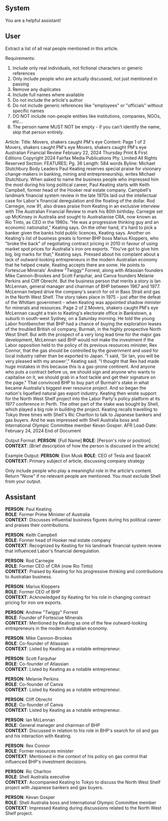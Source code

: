 ## System

You are a helpful assistant!

## User


Extract a list of all real people mentioned in this article.

Requirements:
1. Include only real individuals, not fictional characters or generic references
2. Only include people who are actually discussed, not just mentioned in passing
3. Remove any duplicates
4. Include full names where available
5. Do not include the article's author
6. Do not include generic references like "employees" or "officials" without specific names
7. DO NOT include non-people entities like institutions, companies, NGOs, etc...
8. The person name MUST NOT be empty - if you can't identify the name, skip that person entirely.

Article:
Title: Movers, shakers caught PM's eye
Content: Page 1 of 2
Movers, shakers caught PM's eye
Movers, shakers caught PM's eye
Australian Financial Review
February 22, 2024 Thursday
Print & First Editions
Copyright 2024 Fairfax Media Publications Pty. Limited All Rights Reserved
Section: FEATURES; Pg. 36
Length: 584 words
Byline: Michael Stutchbury
Body
Leaders Paul Keating reserves special praise for visionary change-makers in banking, mining and 
entrepreneurship, writes Michael Stutchbury.
When asked to name the business people who impressed him the most during his long political career, Paul 
Keating starts with Keith Campbell, former head of the Hooker real estate company. Campbell's landmark financial 
system review in the late 1970s laid out the intellectual case for Labor's financial deregulation and the floating of the 
dollar.
Rod Carnegie, now 91, also draws praise from Keating in an exclusive interview with The Australian Financial 
Review to mark his 80th birthday. Carnegie set up McKinsey in Australia and sought to Australianise CRA, now 
known as Rio Tinto, as CEO in the 1980s. "He was a progressive thinking guy and an economic nationalist," 
Keating says.
On the other hand, it's hard to pick a banker given the banks hold public licences, Keating says.
Another on Keating's list of business greats is former BHP boss Marius Kloppers, who "broke the back" of 
negotiating contract pricing in 2010 in favour of using market spot prices for Australia's iron ore exports. "You've got 
to give him big, big marks for that," Keating says.
Pressed about his complaint about a lack of outward-looking entrepreneurs in the modern Australian economy that 
he helped create, Keating accepts there are some. He points to Fortescue Minerals' Andrew "Twiggy" Forrest, 
along with Atlassian founders Mike Cannon-Brookes and Scott Farquhar, and Canva founders Melanie Perkins and 
Cliff Obrecht.
But the business person that merits a story is Ian McLennan, general manager and chairman of BHP between 1967 
and 1977. McLennan helped drive the company's search for oil in Bass Strait and gas in the North West Shelf.
The story takes place in 1975 - just after the defeat of the Whitlam government - when Keating was appointed 
shadow minister for minerals and resources.
Page 2 of 2
Movers, shakers caught PM's eye
McLennan caught a train to Keating's electorate office in Bankstown, a suburb in south-west Sydney, on a Saturday 
morning. He told the young Labor frontbencher that BHP had a chance of buying the exploration leases of the 
troubled British oil company, Burmah, in the highly prospective North West Shelf.
But with the prospect of a very long lead time for the major gas development, McLennan said BHP would not make 
the investment if the Labor opposition held to the policy of its previous resources minister, Rex Connor, that the gas 
should be controlled by the government and used for local industry rather than be exported to Japan.
"I said, 'Sir Ian, you will be very pleased with my answer'," Keating said. "I thought that Rex had made huge 
mistakes in this because this is a gas-prone continent. And anyone who puts a contract before us, we should sign 
and anyone who wants to capitalise on it, we should grab in a foot tackle and get their signature on the page."
That convinced BHP to buy part of Burmah's stake in what became Australia's biggest ever resource project. And 
so began the nation's liquefied natural gas export industry.
Keating then wrote support for the North West Shelf project into the Labor Party's policy platform at its 1977 
conference in Perth. The other part of the stake was bought by Shell, which played a big role in building the project. 
Keating recalls travelling to Tokyo three times with Shell's Ric Charlton to talk to Japanese bankers and gas 
buyers. And he was impressed with Shell Australia boss and International Olympic Committee member Kevan 
Gosper. AFR
Load-Date: February 24, 2024
End of Document

Output Format:
**PERSON**: [Full Name]
**ROLE**: [Person's role or position]
**CONTEXT**: [Brief description of how the person is discussed in the article]

Example Output:
**PERSON**: Elon Musk
**ROLE**: CEO of Tesla and SpaceX
**CONTEXT**: Primary subject of article, discussing company strategy

Only include people who play a meaningful role in the article's content. Return "None" if no relevant people are mentioned.
You must exclude Shell from your output.


## Assistant

**PERSON**: Paul Keating  
**ROLE**: Former Prime Minister of Australia  
**CONTEXT**: Discusses influential business figures during his political career and praises their contributions.

**PERSON**: Keith Campbell  
**ROLE**: Former head of Hooker real estate company  
**CONTEXT**: Recognized by Keating for his landmark financial system review that influenced Labor's financial deregulation.

**PERSON**: Rod Carnegie  
**ROLE**: Former CEO of CRA (now Rio Tinto)  
**CONTEXT**: Praised by Keating for his progressive thinking and contributions to Australian business.

**PERSON**: Marius Kloppers  
**ROLE**: Former CEO of BHP  
**CONTEXT**: Acknowledged by Keating for his role in changing contract pricing for iron ore exports.

**PERSON**: Andrew "Twiggy" Forrest  
**ROLE**: Founder of Fortescue Minerals  
**CONTEXT**: Mentioned by Keating as one of the few outward-looking entrepreneurs in the modern Australian economy.

**PERSON**: Mike Cannon-Brookes  
**ROLE**: Co-founder of Atlassian  
**CONTEXT**: Listed by Keating as a notable entrepreneur.

**PERSON**: Scott Farquhar  
**ROLE**: Co-founder of Atlassian  
**CONTEXT**: Listed by Keating as a notable entrepreneur.

**PERSON**: Melanie Perkins  
**ROLE**: Co-founder of Canva  
**CONTEXT**: Listed by Keating as a notable entrepreneur.

**PERSON**: Cliff Obrecht  
**ROLE**: Co-founder of Canva  
**CONTEXT**: Listed by Keating as a notable entrepreneur.

**PERSON**: Ian McLennan  
**ROLE**: General manager and chairman of BHP  
**CONTEXT**: Discussed in relation to his role in BHP's search for oil and gas and his interaction with Keating.

**PERSON**: Rex Connor  
**ROLE**: Former resources minister  
**CONTEXT**: Mentioned in the context of his policy on gas control that influenced BHP's investment decisions.

**PERSON**: Ric Charlton  
**ROLE**: Shell Australia executive  
**CONTEXT**: Accompanied Keating to Tokyo to discuss the North West Shelf project with Japanese bankers and gas buyers.

**PERSON**: Kevan Gosper  
**ROLE**: Shell Australia boss and International Olympic Committee member  
**CONTEXT**: Impressed Keating during discussions related to the North West Shelf project.

